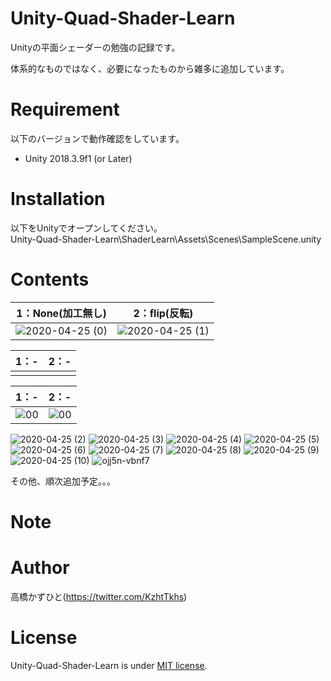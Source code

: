 # Unity-Quad-Shader-Learn
Unityの平面シェーダーの勉強の記録です。
 
体系的なものではなく、必要になったものから雑多に追加しています。

# Requirement
 
以下のバージョンで動作確認をしています。<br>
* Unity 2018.3.9f1 (or Later)
 
# Installation

以下をUnityでオープンしてください。<br>
Unity-Quad-Shader-Learn\ShaderLearn\Assets\Scenes\SampleScene.unity

# Contents
|1：None(加工無し)|2：flip(反転)|
:---:|:---:
|![2020-04-25 (0)](https://user-images.githubusercontent.com/37477845/80282520-f66fae80-874c-11ea-8d44-6503bf194479.png)|![2020-04-25 (1)](https://user-images.githubusercontent.com/37477845/80282552-ff608000-874c-11ea-9cb0-e9df1401452f.png)|



|1：-|2：-|
:---:|:---:
|||

|1：-|2：-|
:---:|:---:
|![00](https://user-images.githubusercontent.com/37477845/75458245-e479c580-59c0-11ea-9217-360160b4775e.gif)|![00](https://user-images.githubusercontent.com/37477845/75458245-e479c580-59c0-11ea-9217-360160b4775e.gif)|





![2020-04-25 (2)](https://user-images.githubusercontent.com/37477845/80282555-fff91680-874c-11ea-8449-3067180587e3.png)
![2020-04-25 (3)](https://user-images.githubusercontent.com/37477845/80282556-0091ad00-874d-11ea-9c1a-adb0735457d1.png)
![2020-04-25 (4)](https://user-images.githubusercontent.com/37477845/80282558-012a4380-874d-11ea-9871-7d50ac520136.png)
![2020-04-25 (5)](https://user-images.githubusercontent.com/37477845/80282559-012a4380-874d-11ea-9906-6ca8fc9b7cba.png)
![2020-04-25 (6)](https://user-images.githubusercontent.com/37477845/80282560-01c2da00-874d-11ea-99c0-44534a7cb971.png)
![2020-04-25 (7)](https://user-images.githubusercontent.com/37477845/80282561-025b7080-874d-11ea-800d-a04d5c651d99.png)
![2020-04-25 (8)](https://user-images.githubusercontent.com/37477845/80282563-025b7080-874d-11ea-8e38-a69d41543f7c.png)
![2020-04-25 (9)](https://user-images.githubusercontent.com/37477845/80282564-02f40700-874d-11ea-80b0-28b0d20e5564.png)
![2020-04-25 (10)](https://user-images.githubusercontent.com/37477845/80282565-02f40700-874d-11ea-8bf9-a89310340573.png)
![ojj5n-vbnf7](https://user-images.githubusercontent.com/37477845/80282566-038c9d80-874d-11ea-9f43-d8ba1365ef6b.gif)


その他、順次追加予定。。。

# Note


# Author
高橋かずひと(https://twitter.com/KzhtTkhs)
 
# License 
Unity-Quad-Shader-Learn is under [MIT license](https://en.wikipedia.org/wiki/MIT_License).
